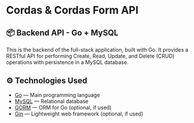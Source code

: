 # Cordas & Cordas Form API

## 📦 Backend API - Go + MySQL

This is the backend of the full-stack application, built with Go. It provides a RESTful API for performing Create, Read, Update, and Delete (CRUD) operations with persistence in a MySQL database.

## ⚙️ Technologies Used

- [Go](https://golang.org/) — Main programming language
- [MySQL](https://www.mysql.com/) — Relational database
- [GORM](https://gorm.io/) — ORM for Go (optional, if used)
- [Gin](https://gin-gonic.com/) — Lightweight web framework (optional, if used)



